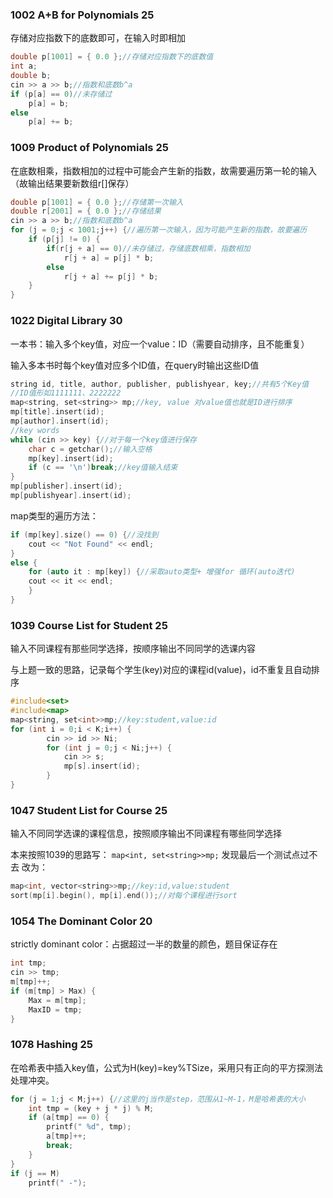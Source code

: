 ### 1002 A+B for Polynomials 25
存储对应指数下的底数即可，在输入时即相加
```C++
double p[1001] = { 0.0 };//存储对应指数下的底数值
int a;
double b;
cin >> a >> b;//指数和底数b^a
if (p[a] == 0)//未存储过
	p[a] = b;
else
	p[a] += b;
```
### 1009 Product of Polynomials 25
在底数相乘，指数相加的过程中可能会产生新的指数，故需要遍历第一轮的输入（故输出结果要新数组r[]保存）
```C++
double p[1001] = { 0.0 };//存储第一次输入
double r[2001] = { 0.0 };//存储结果
cin >> a >> b;//指数和底数b^a
for (j = 0;j < 1001;j++) {//遍历第一次输入，因为可能产生新的指数，故要遍历
	if (p[j] != 0) {
		if(r[j + a] == 0)//未存储过，存储底数相乘，指数相加
			r[j + a] = p[j] * b;
		else
			r[j + a] += p[j] * b;
	}
}
```

### 1022 Digital Library 30

一本书：输入多个key值，对应一个value：ID（需要自动排序，且不能重复）

输入多本书时每个key值对应多个ID值，在query时输出这些ID值
```C++
string id, title, author, publisher, publishyear, key;//共有5个Key值
//ID值形如1111111、2222222
map<string, set<string>> mp;//key, value 对value值也就是ID进行排序
mp[title].insert(id);
mp[author].insert(id);
//key words
while (cin >> key) {//对于每一个key值进行保存
	char c = getchar();//输入空格
	mp[key].insert(id);
	if (c == '\n')break;//key值输入结束
}
mp[publisher].insert(id);
mp[publishyear].insert(id);
```
map类型的遍历方法：
```C++
if (mp[key].size() == 0) {//没找到
	cout << "Not Found" << endl;
}
else {
	for (auto it : mp[key]) {//采取auto类型+ 增强for 循环(auto迭代)
	cout << it << endl;
	}
}
```

### 1039 Course List for Student 25
输入不同课程有那些同学选择，按顺序输出不同同学的选课内容

与上题一致的思路，记录每个学生(key)对应的课程id(value)，id不重复且自动排序
```C++
#include<set>
#include<map>
map<string, set<int>>mp;//key:student,value:id
for (int i = 0;i < K;i++) {
		cin >> id >> Ni;
		for (int j = 0;j < Ni;j++) {
			cin >> s;
			mp[s].insert(id);
		}
}
```

### 1047 Student List for Course 25
输入不同同学选课的课程信息，按照顺序输出不同课程有哪些同学选择

本来按照1039的思路写：
`map<int, set<string>>mp;`
发现最后一个测试点过不去
改为：
```C++
map<int, vector<string>>mp;//key:id,value:student
sort(mp[i].begin(), mp[i].end());//对每个课程进行sort
```

### 1054 The Dominant Color 20
strictly dominant color：占据超过一半的数量的颜色，题目保证存在
```C++
int tmp;
cin >> tmp;
m[tmp]++;
if (m[tmp] > Max) {
	Max = m[tmp];
	MaxID = tmp;
}
```

### 1078 Hashing 25
在哈希表中插入key值，公式为H(key)=key%TSize，采用只有正向的平方探测法处理冲突。
```C++
for (j = 1;j < M;j++) {//这里的j当作是step，范围从1~M-1，M是哈希表的大小
	int tmp = (key + j * j) % M;
	if (a[tmp] == 0) {
		printf(" %d", tmp);
		a[tmp]++;
		break;
	}
}
if (j == M)
	printf(" -");
```

